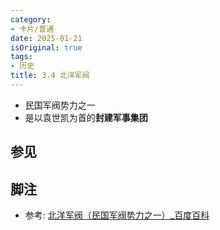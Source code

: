 ```yaml
---
category:
- 卡片/普通
date: 2025-01-21
isOriginal: true
tags:
- 历史
title: 3.4 北洋军阀
---
```

- 民国军阀势力之一
- 是以袁世凯为首的**封建军事集团**
## 参见
## 脚注
- 参考: [北洋军阀（民国军阀势力之一）_百度百科](https://baike.baidu.com/item/%E5%8C%97%E6%B4%8B%E5%86%9B%E9%98%80/366336)